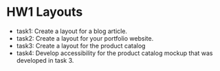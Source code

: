 # HW1 Layouts 
- task1: Create a layout for a blog article.
- task2: Create a layout for your portfolio website.
- task3: Create a layout for the product catalog
- task4: Develop accessibility for the product catalog mockup that was developed in task 3.
